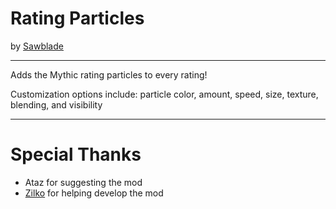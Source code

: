 # Rating Particles
by [Sawblade](user:14662713)

---
Adds the Mythic rating particles to every rating!

Customization options include: particle color, amount, speed, size, texture, blending, and visibility

---
# Special Thanks
* Ataz for suggesting the mod
* [Zilko](user:10300913) for helping develop the mod